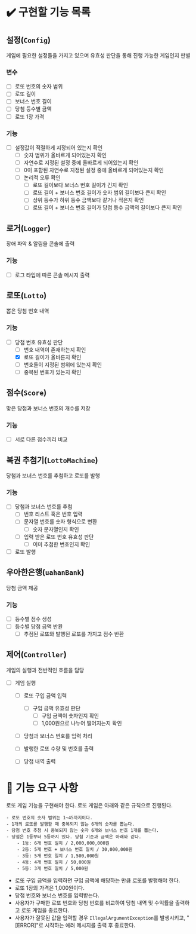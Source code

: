 # ✔️ 구현할 기능 목록

## 설정(`Config`)

게임에 필요한 설정들을 가지고 있으며 유효성 판단을 통해 진행 가능한 게임인지 판별

### 변수
- [ ] 로또 번호의 숫자 범위
- [ ] 로또 길이
- [ ] 보너스 번호 길이
- [ ] 당첨 등수별 금액
- [ ] 로또 1장 가격

### 기능
- [ ] 설정값이 적절하게 지정되어 있는지 확인
    - [ ] 숫자 범위가 올바르게 되어있는지 확인
    - [ ] 자연수로 지정된 설정 중에 올바르게 되어있는지 확인
    - [ ] 0이 포함된 자연수로 지정된 설정 중에 올바르게 되어있는지 확인
    - [ ] 논리적 오류 확인
      - [ ] 로또 길이보다 보너스 번호 길이가 긴지 확인
      - [ ] 로또 길이 + 보너스 번호 길이가 숫자 범위 길이보다 큰지 확인
      - [ ] 상위 등수가 하위 등수 금액보다 같거나 적은지 확인
      - [ ] 로또 길이 + 보너스 번호 길이가 당첨 등수 금액의 길이보다 큰지 확인

## 로거(`Logger`)

장애 파악 & 알림을 콘솔에 출력

### 기능

- [ ] 로그 타입에 따른 콘솔 메시지 출력

## 로또(`Lotto`)

뽑은 당첨 번호 내역

### 기능

- [ ] 당첨 번호 유효성 판단
    - [ ] 번호 내역이 존재하는지 확인
    - [x] 로또 길이가 올바른지 확인
    - [ ] 번호들이 지정된 범위에 있는지 확인
    - [ ] 중복된 번호가 있는지 확인

## 점수(`Score`)

맞은 당첨과 보너스 번호의 개수를 저장

### 기능

- [ ] 서로 다른 점수끼리 비교

## 복권 추첨기(`LottoMachine`)

당첨과 보너스 번호를 추첨하고 로또를 발행

### 기능

- [ ] 당첨과 보너스 번호를 추첨
    - [ ] 번호 리스트 혹은 번호 입력
    - [ ] 문자열 번호를 숫자 형식으로 변환
        - [ ] 숫자 문자열인지 확인
    - [ ] 입력 받은 로또 번호 유효성 판단
      - [ ] 이미 추첨한 번호인지 확인
- [ ] 로또 발행

## 우아한은행(`uahanBank`)

당첨 금액 제공

### 기능

- [ ] 등수별 점수 생성
- [ ] 등수별 당첨 금액 반환
  - [ ] 추점된 로또와 발행된 로또를 가지고 점수 반환

## 제어(`Controller`)

게임의 실행과 전반적인 흐름을 담당

- [ ] 게임 실행
    - [ ] 로또 구입 금액 입력
      - [ ] 구입 금액 유효성 판단
        - [ ] 구입 금액이 숫자인지 확인
        - [ ] 1,000원으로 나누어 떨어지는지 확인
    - [ ] 당첨과 보너스 번호를 입력 처리
    - [ ] 발행한 로또 수량 및 번호를 출력
    - [ ] 당첨 내역 출력




# 🚀 기능 요구 사항

로또 게임 기능을 구현해야 한다. 로또 게임은 아래와 같은 규칙으로 진행된다.

```
- 로또 번호의 숫자 범위는 1~45까지이다.
- 1개의 로또를 발행할 때 중복되지 않는 6개의 숫자를 뽑는다.
- 당첨 번호 추첨 시 중복되지 않는 숫자 6개와 보너스 번호 1개를 뽑는다.
- 당첨은 1등부터 5등까지 있다. 당첨 기준과 금액은 아래와 같다.
    - 1등: 6개 번호 일치 / 2,000,000,000원
    - 2등: 5개 번호 + 보너스 번호 일치 / 30,000,000원
    - 3등: 5개 번호 일치 / 1,500,000원
    - 4등: 4개 번호 일치 / 50,000원
    - 5등: 3개 번호 일치 / 5,000원
```

- 로또 구입 금액을 입력하면 구입 금액에 해당하는 만큼 로또를 발행해야 한다.
- 로또 1장의 가격은 1,000원이다.
- 당첨 번호와 보너스 번호를 입력받는다.
- 사용자가 구매한 로또 번호와 당첨 번호를 비교하여 당첨 내역 및 수익률을 출력하고 로또 게임을 종료한다.
- 사용자가 잘못된 값을 입력할 경우 `IllegalArgumentException`를 발생시키고, "[ERROR]"로 시작하는 에러 메시지를 출력 후 종료한다.
